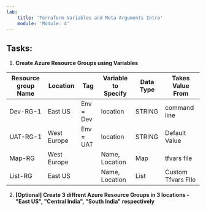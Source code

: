 ```yaml
---
lab:
    title: 'Terraform Variables and Meta Arguments Intro'
    module: 'Module: 4'
---
```

## Tasks:
1. **Create Azure Resource Groups using Variables**
   
| Resource group Name | Location | Tag | Variable to Specify | Data Type | Takes Value From |
| ------------------| --------| ------|----|---|--|
| Dev-RG-1 | East US| Env = Dev | location | STRING | command line |
| UAT-RG-1| West Europe| Env = UAT | location | STRING | Default Value |
| Map-RG | West Europe | | Name, Location | Map | tfvars file |
| List-RG | East US | | Name, Location | List | Custom Tfvars FIle |

2. **[Optional] Create 3 diffrent Azure Resource Groups in 3 locations - "East US", "Central India", "South India" respectively**

